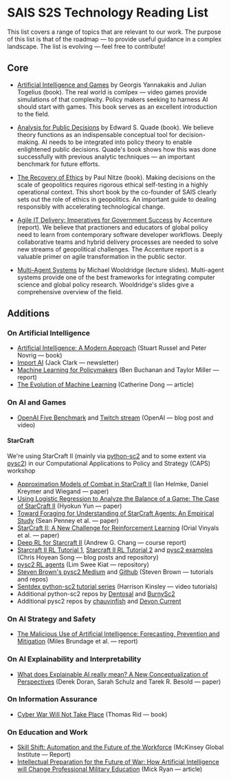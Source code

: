 # SAIS S2S Technology Reading List

This list covers a range of topics that are relevant to our work. The purpose of this list is that of the roadmap — to provide useful guidance in a complex landscape. The list is evolving — feel free to contribute!

## Core

* [Artificial Intelligence and Games](https://www.amazon.com/Artificial-Intelligence-Games-Georgios-Yannakakis/dp/3319635182/ref=sr_1_3?s=books&ie=UTF8&qid=1530642605&sr=1-3&keywords=Artificial+Intelligence+and+Games) by Georgis Yannakakis and Julian Togelius (book). The real world is comlpex — video games provide simulations of that complexity. Policy makers seeking to harness AI should start with games. This book serves as an excellent introduction to the field. 

* [Analysis for Public Decisions](https://www.amazon.com/Analysis-Public-Decisions-Edward-Quade/dp/0130521272) by Edward S. Quade (book). We believe theory functions as an indispensable conceptual tool for decision-making. AI needs to be integrated into policy theory to enable enlightened public decisions. Quade's book shows how this was done successfully with previous analytic techniques — an important benchmark for future efforts. 

* [The Recovery of Ethics](https://books.google.com/books/about/The_recovery_of_ethics.html?id=ZoUQAQAAIAAJ) by Paul Nitze (book). Making decisions on the scale of geopolitics requires rigorous ethical self-testing in a highly operational context. This short book by the co-founder of SAIS clearly sets out the role of ethics in geopolitics. An important guide to dealing responsibly with accelerating technological change. 

* [Agile IT Delivery: Imperatives for Government Success](https://www.accenture.com/t20170928T154122Z__w__/us-en/_acnmedia/PDF-61/Accenture-Agile-Report-2017-FINAL-New.pdf#zoom=50) by Accenture (report). We believe that practioners and educators of global policy need to learn from contemporary software developer workflows. Deeply collaborative teams and hybrid delivery processes are needed to solve new streams of geopolitical challenges. The Accenture report is a valuable primer on agile transformation in the public sector. 

* [Multi-Agent Systems](http://www.cs.ox.ac.uk/people/michael.wooldridge/pubs/imas/distrib/pdf-index.html) by Michael Wooldridge (lecture slides). Multi-agent systems provide one of the best frameworks for integrating computer science and global policy research. Wooldridge's slides give a comprehensive overview of the field. 

## Additions

### On Artificial Intelligence

* [Artificial Intelligence: A Modern Approach](https://www.amazon.com/Artificial-Intelligence-Approach-Stuart-Russell/dp/9332543518/ref=sr_1_1?s=books&ie=UTF8&qid=1533677407&sr=1-1&keywords=Artificial+Intelligence%3A+A+Modern+Approach) (Stuart Russel and Peter Novrig — book)
* [Import AI](https://jack-clark.net/) (Jack Clark — newsletter)
* [Machine Learning for Policymakers](https://www.belfercenter.org/sites/default/files/files/publication/MachineLearningforPolicymakers.pdf) (Ben Buchanan and Taylor Miller — report)
* [The Evolution of Machine Learning](https://techcrunch.com/2017/08/08/the-evolution-of-machine-learning/) (Catherine Dong — article)

### On AI and Games

* [OpenAI Five Benchmark](https://blog.openai.com/openai-five-benchmark-results/) and [Twitch stream](https://www.twitch.tv/videos/293517383?t=02s) (OpenAI — blog post and video)

#### StarCraft 
We're using StarCraft II (mainly via [python-sc2](https://github.com/Dentosal/python-sc2) and to some extent via [pysc2](https://github.com/deepmind/pysc2)) in our Computational Applications to Policy and Strategy (CAPS) workshop
* [Approximation Models of Combat in StarCraft II](https://arxiv.org/ftp/arxiv/papers/1403/1403.1521.pdf) (Ian Helmke, Daniel Kreymer and Wiegand — paper) 
* [Using Logistic Regression to Analyze the Balance of a Game: The Case of StarCraft II](https://arxiv.org/pdf/1105.0755.pdf) (Hyokun Yun  — paper)
* [Toward Foraging for Understanding of StarCraft Agents: An Empirical Study](https://arxiv.org/pdf/1711.08019.pdf) (Sean Penney et al. — paper)
* [StarCraft II: A New Challenge for Reinforcement Learning](https://arxiv.org/pdf/1708.04782.pdf) (Orial Vinyals et al. — paper)
* [Deep RL for Starcraft II](http://cs229.stanford.edu/proj2017/final-reports/5234603.pdf) (Andrew G. Chang — course report)
* [Starcraft II RL Tutorial 1](http://chris-chris.ai/2017/08/30/pysc2-tutorial1/), [Starcraft II RL Tutorial 2](http://chris-chris.ai/2017/11/06/pysc2-tutorial2/) and [pysc2 examples](https://github.com/chris-chris/pysc2-examples) (Chris Hoyean Song — blog posts and repository)
* [pysc2 RL agents](https://github.com/greentfrapp/pysc2-RLagents) (Lim Swee Kiat — repository)
* [Steven Brown's pysc2 Medium](https://itnext.io/@skjb) and [Github](https://github.com/skjb) (Steven Brown — tutorials and repos)
* [Sentdex python-sc2 tutorial series](https://www.youtube.com/watch?v=oi6QBUZUgbc) (Harrison Kinsley — video tutorials)
* Additional python-sc2 repos by [Dentosal](https://github.com/Dentosal/python-sc2/tree/master/examples) and [BurnySc2](https://github.com/BurnySc2/burny-bots-python-sc2)
* Additional pysc2 repos by [chauvinfish](https://github.com/chauvinfish) and [Devon Current](https://github.com/DevonCurrent)

### On AI Strategy and Safety

* [The Malicious Use of Artificial Intelligence: Forecasting, Prevention and Mitigation](https://arxiv.org/ftp/arxiv/papers/1802/1802.07228.pdf) (Miles Brundage et al. — report)

### On AI Explainability and Interpretability 

* [What does Explainable AI really mean? A New Conceptualization of Perspectives](https://arxiv.org/pdf/1710.00794.pdf) (Derek Doran, Sarah Schulz and Tarek R. Besold — paper)

### On Information Assurance
* [Cyber War Will Not Take Place](https://www.amazon.com/Cyber-War-Will-Take-Place/dp/0199330638) (Thomas Rid — book)

### On Education and Work

* [Skill Shift: Automation and the Future of the Workforce](https://www.mckinsey.com/~/media/mckinsey/featured%20insights/future%20of%20organizations/skill%20shift%20automation%20and%20the%20future%20of%20the%20workforce/mgi-skill-shift-automation-and-future-of-the-workforce-may-2018.ashx) (McKinsey Global Institute — Report)
* [Intellectual Preparation for the Future of War: How Artificial Intelligence will Change Professional Military Education](https://warontherocks.com/2018/07/intellectual-preparation-for-future-war-how-artificial-intelligence-will-change-professional-military-education/) (Mick Ryan — article)
